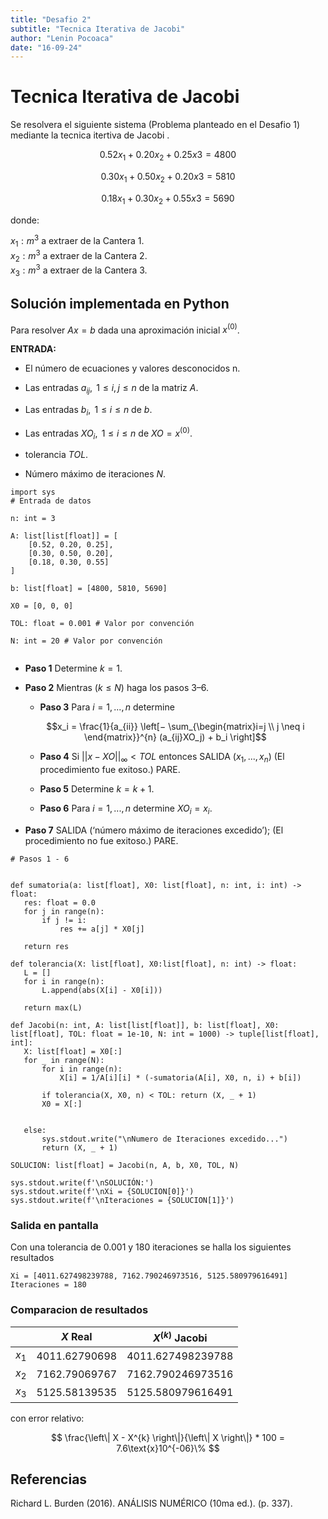 ```yaml
---
title: "Desafio 2"
subtitle: "Tecnica Iterativa de Jacobi"
author: "Lenin Pocoaca"
date: "16-09-24"
---
```

# Tecnica Iterativa de Jacobi

Se resolvera el siguiente sistema (Problema planteado en el Desafio 1) mediante la tecnica itertiva de Jacobi .

$$0.52x_1+0.20x_2+0.25x3=4800$$

$$0.30x_1+0.50x_2+0.20x3=5810$$

$$0.18x_1+0.30x_2+0.55x3=5690$$

donde:

$x_{1}:m^3 \text{ a extraer de la Cantera 1.}$\
$x_{2}:m^3 \text{ a extraer de la Cantera 2.}$\
$x_{3}:m^3 \text{ a extraer de la Cantera 3.}$

## Solución implementada en Python
Para resolver $Ax=b$ dada una aproximación inicial $x^{(0)}$.

**ENTRADA:**
* El número de ecuaciones y valores desconocidos n.
* Las entradas $a_{ij},\text{ }1≤i, j≤n$
 de la matriz $A$.
* Las entradas $b_i,\text{ }1≤i≤n \text{ de } b$.
* Las entradas $XO_i,\text{ }1≤i≤n\text{ de }XO=x^{(0)}$.

* tolerancia $TOL$.
* Número máximo de iteraciones $N$.

```{python, collapse = TRUE, echo = FALSE}
import sys
# Entrada de datos

n: int = 3

A: list[list[float]] = [
    [0.52, 0.20, 0.25],
    [0.30, 0.50, 0.20],
    [0.18, 0.30, 0.55]
]

b: list[float] = [4800, 5810, 5690]

X0 = [0, 0, 0]

TOL: float = 0.001 # Valor por convención

N: int = 20 # Valor por convención
    
```

 * **Paso 1** Determine $k=1$.

 * **Paso 2** Mientras $(k≤N)$ haga los pasos 3–6.
    * **Paso 3**  Para $i=1,...,n$ determine 
    
    $$x_i = \frac{1}{a_{ii}} \left[−
    \sum_{\begin{matrix}i=j \\ j \neq i \end{matrix}}^{n} (a_{ij}XO_j) + b_i \right]$$
    * **Paso 4** Si $||x−XO||_{\infty}<TOL$ entonces SALIDA $(x_1,...,x_n)$ (El procedimiento fue exitoso.) PARE.

    * **Paso 5** Determine $k=k+1$.
    * **Paso 6** Para $i=1,...,n$ determine $XO_i=x_i$.
 * **Paso 7** SALIDA (‘número máximo de iteraciones excedido’); (El procedimiento no fue exitoso.) PARE.

 ```{python, collapse = TRUE, echo = FALSE}
# Pasos 1 - 6


def sumatoria(a: list[float], X0: list[float], n: int, i: int) -> float:
    res: float = 0.0
    for j in range(n):
        if j != i:
            res += a[j] * X0[j]
    
    return res

def tolerancia(X: list[float], X0:list[float], n: int) -> float:
    L = []
    for i in range(n):
        L.append(abs(X[i] - X0[i]))
 
    return max(L)

def Jacobi(n: int, A: list[list[float]], b: list[float], X0: list[float], TOL: float = 1e-10, N: int = 1000) -> tuple[list[float], int]:
    X: list[float] = X0[:]
    for _ in range(N):
        for i in range(n):
            X[i] = 1/A[i][i] * (-sumatoria(A[i], X0, n, i) + b[i])
        
        if tolerancia(X, X0, n) < TOL: return (X, _ + 1)
        X0 = X[:]
        
    
    else:
        sys.stdout.write("\nNumero de Iteraciones excedido...")
        return (X, _ + 1)

SOLUCION: list[float] = Jacobi(n, A, b, X0, TOL, N)

sys.stdout.write(f'\nSOLUCIÓN:')
sys.stdout.write(f'\nXi = {SOLUCION[0]}')
sys.stdout.write(f'\nIteraciones = {SOLUCION[1]}')
```
### Salida en pantalla
Con una tolerancia de 0.001 y 180 iteraciones se halla los siguientes resultados
```{python, collapse = TRUE, echo = FALSE}
Xi = [4011.627498239788, 7162.790246973516, 5125.580979616491]
Iteraciones = 180
```
### Comparacion de resultados

||$X$ Real|$X^{(k)}$ Jacobi|
|:-:|:-:|:-:|
|$x_1$|4011.62790698|4011.627498239788|
|$x_2$|7162.79069767|7162.790246973516|
|$x_3$|5125.58139535|5125.580979616491|

con error relativo: 

$$ \frac{\left\| X - X^{k} \right\|}{\left\| X \right\|} * 100 = 7.6\text{x}10^{-06}\% $$

## Referencias
Richard L. Burden (2016). ANÁLISIS NUMÉRICO (10ma ed.). (p. 337).
